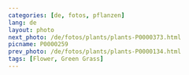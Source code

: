```yaml
---
categories: [de, fotos, pflanzen]
lang: de
layout: photo
next_photo: /de/fotos/plants/plants-P0000373.html
picname: P0000259
prev_photo: /de/fotos/plants/plants-P0000134.html
tags: [Flower, Green Grass]
---
```

